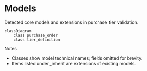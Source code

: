 # Models

Detected core models and extensions in purchase_tier_validation.

```mermaid
classDiagram
    class purchase_order
    class tier_definition
```

Notes
- Classes show model technical names; fields omitted for brevity.
- Items listed under _inherit are extensions of existing models.
